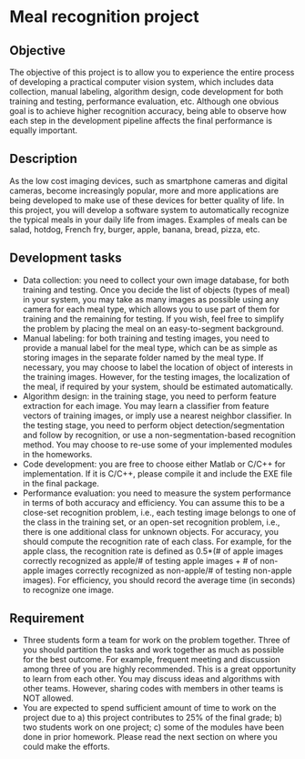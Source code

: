 # Meal recognition project

## Objective
The objective of this project is to allow you to experience the entire process of developing a practical computer vision system, which includes data collection, manual labeling, algorithm design, code development for both training and testing, performance evaluation, etc. Although one obvious goal is to achieve higher recognition accuracy, being able to observe how each step in the development pipeline affects the final performance is equally important.

## Description
As the low cost imaging devices, such as smartphone cameras and digital cameras, become increasingly popular, more and more applications are being developed to make use of these devices for better quality of life. In this project, you will develop a software system to automatically recognize the typical meals in your daily life from images. Examples of meals can be salad, hotdog, French fry, burger, apple, banana, bread, pizza, etc.

## Development tasks
* Data collection: you need to collect your own image database, for both training and testing. Once you decide the list of objects (types of meal) in your system, you may take as many images as possible using any camera for each meal type, which allows you to use part of them for training and the remaining for testing. If you wish, feel free to simplify the problem by placing the meal on an easy-to-segment background.
* Manual labeling: for both training and testing images, you need to provide a manual label for the meal type, which can be as simple as storing images in the separate folder named by the meal type. If necessary, you may choose to label the location of object of interests in the training images. However, for the testing images, the localization of the meal, if required by your system, should be estimated automatically.
* Algorithm design: in the training stage, you need to perform feature extraction for each image. You may learn a classifier from feature vectors of training images, or imply use a nearest neighbor classifier. In the testing stage, you need to perform object detection/segmentation and follow by recognition, or use a non-segmentation-based recognition method. You may choose to re-use some of your implemented modules in the homeworks.
* Code development: you are free to choose either Matlab or C/C++ for implementation. If it is C/C++, please compile it and include the EXE file in the final package.
* Performance evaluation: you need to measure the system performance in terms of both accuracy and efficiency. You can assume this to be a close-set recognition problem, i.e., each testing image belongs to one of the class in the training set, or an open-set recognition problem, i.e., there is one additional class for unknown objects. For accuracy, you should compute the recognition rate of each class. For example, for the apple class, the recognition rate is defined as 0.5*(# of apple images correctly recognized as apple/# of testing apple images + # of non-apple images correctly recognized as non-apple/# of testing non-apple images). For efficiency, you should record the average time (in seconds) to recognize one image.

## Requirement
* Three students form a team for work on the problem together. Three of you should partition the tasks and work together as much as possible for the best outcome. For example, frequent meeting and discussion among three of you are highly recommended. This is a great opportunity to learn from each other. You may discuss ideas and algorithms with other teams. However, sharing codes with members in other teams is NOT allowed.
* You are expected to spend sufficient amount of time to work on the project due to a) this project contributes to 25% of the final grade; b) two students work on one project; c) some of the modules have been done in prior homework. Please read the next section on
where you could make the efforts.
